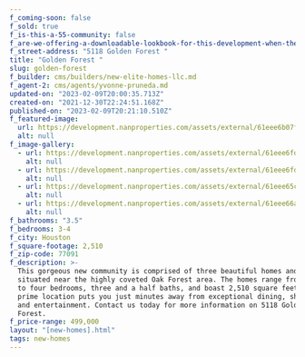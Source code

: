 ```yaml
---
f_coming-soon: false
f_sold: true
f_is-this-a-55-community: false
f_are-we-offering-a-downloadable-lookbook-for-this-development-when-they-submit-their-contact-info: false
f_street-address: "5118 Golden Forest "
title: "Golden Forest "
slug: golden-forest
f_builder: cms/builders/new-elite-homes-llc.md
f_agent-2: cms/agents/yvonne-pruneda.md
updated-on: "2023-02-09T20:00:35.713Z"
created-on: "2021-12-30T22:24:51.168Z"
published-on: "2023-02-09T20:21:10.510Z"
f_featured-image:
  url: https://development.nanproperties.com/assets/external/61eee6b07f9a110b3389356c_iimg_230.jpg
  alt: null
f_image-gallery:
  - url: https://development.nanproperties.com/assets/external/61eee6fd4b297873e80fe575_iimg_247.jpg
    alt: null
  - url: https://development.nanproperties.com/assets/external/61eee6fd437c5b3cb689b3d4_iimg_244.jpg
    alt: null
  - url: https://development.nanproperties.com/assets/external/61eee65c780f1db7d0d1ddd8_iimg_242.jpg
    alt: null
  - url: https://development.nanproperties.com/assets/external/61eee66ac5c94545637a8940_iimg_240.jpg
    alt: null
f_bathrooms: "3.5"
f_bedrooms: 3-4
f_city: Houston
f_square-footage: 2,510
f_zip-code: 77091
f_description: >-
  This gorgeous new community is comprised of three beautiful homes and is
  situated near the highly coveted Oak Forest area. The homes range from three
  to four bedrooms, three and a half baths, and boast 2,510 square feet. The
  prime location puts you just minutes away from exceptional dining, shopping,
  and entertainment. Contact us today for more information on 5118 Golden
  Forest.
f_price-range: 499,000
layout: "[new-homes].html"
tags: new-homes
---
```

